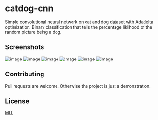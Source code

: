 # catdog-cnn

Simple convolutional neural network on cat and dog dataset with Adadelta optimization. Binary classification that tells the percentage liklihood of the random picture being a dog. 

## Screenshots  
![image](https://user-images.githubusercontent.com/41022783/73398009-a2bb0980-42b2-11ea-8931-315f06dba958.png)
![image](https://user-images.githubusercontent.com/41022783/73398031-ae0e3500-42b2-11ea-807d-638f5162c0b0.png)
![image](https://user-images.githubusercontent.com/41022783/73398060-b8303380-42b2-11ea-8f66-9a3319746fde.png)
![image](https://user-images.githubusercontent.com/41022783/73398084-c2523200-42b2-11ea-905e-08ca24bf1ac9.png)
![image](https://user-images.githubusercontent.com/41022783/73398097-ced68a80-42b2-11ea-99d9-42fe52f9b336.png)
![image](https://user-images.githubusercontent.com/41022783/73398120-da29b600-42b2-11ea-9ae6-da9dd2c178c5.png)

## Contributing  
Pull requests are welcome. Otherwise the project is just a demonstration. 

## License
[MIT](https://choosealicense.com/licenses/mit/)
